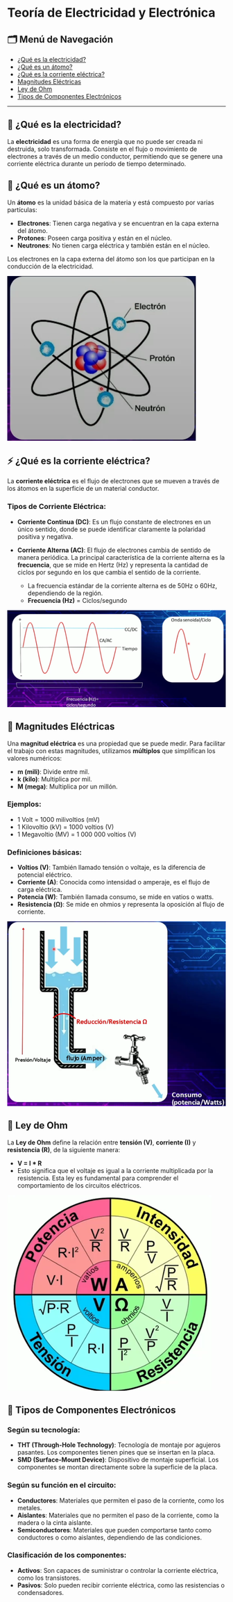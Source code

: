 # Teoría de Electricidad y Electrónica

## 🗂 Menú de Navegación
- [¿Qué es la electricidad?](#-que-es-la-electricidad)
- [¿Qué es un átomo?](#-qué-es-un-átomo)
- [¿Qué es la corriente eléctrica?](#-qué-es-la-corriente-eléctrica)
- [Magnitudes Eléctricas](#-magnitudes-eléctricas)
- [Ley de Ohm](#-ley-de-ohm)
- [Tipos de Componentes Electrónicos](#-tipos-de-componentes-electrónicos)

---

## 📘 ¿Qué es la electricidad?
La **electricidad** es una forma de energía que no puede ser creada ni destruida, solo transformada. Consiste en el flujo o movimiento de electrones a través de un medio conductor, permitiendo que se genere una corriente eléctrica durante un período de tiempo determinado.

## 🔬 ¿Qué es un átomo?
Un **átomo** es la unidad básica de la materia y está compuesto por varias partículas:
- **Electrones**: Tienen carga negativa y se encuentran en la capa externa del átomo.
- **Protones**: Poseen carga positiva y están en el núcleo.
- **Neutrones**: No tienen carga eléctrica y también están en el núcleo.

Los electrones en la capa externa del átomo son los que participan en la conducción de la electricidad.

![](https://github.com/fabian7593/Electronica_Basica/blob/main/imgs/ATOMO.png?raw=true)

## ⚡ ¿Qué es la corriente eléctrica?
La **corriente eléctrica** es el flujo de electrones que se mueven a través de los átomos en la superficie de un material conductor.

### Tipos de Corriente Eléctrica:
- **Corriente Continua (DC)**: Es un flujo constante de electrones en un único sentido, donde se puede identificar claramente la polaridad positiva y negativa.
- **Corriente Alterna (AC)**: El flujo de electrones cambia de sentido de manera periódica. La principal característica de la corriente alterna es la **frecuencia**, que se mide en Hertz (Hz) y representa la cantidad de ciclos por segundo en los que cambia el sentido de la corriente.

  - La frecuencia estándar de la corriente alterna es de 50Hz o 60Hz, dependiendo de la región.  
  - **Frecuencia (Hz)** = Ciclos/segundo

![](https://github.com/fabian7593/Electronica_Basica/blob/main/imgs/CC_CA.png?raw=true)

## 📏 Magnitudes Eléctricas
Una **magnitud eléctrica** es una propiedad que se puede medir. Para facilitar el trabajo con estas magnitudes, utilizamos **múltiplos** que simplifican los valores numéricos:

- **m (mili)**: Divide entre mil.
- **k (kilo)**: Multiplica por mil.
- **M (mega)**: Multiplica por un millón.

### Ejemplos:
- 1 Volt = 1000 milivoltios (mV)
- 1 Kilovoltio (kV) = 1000 voltios (V)
- 1 Megavoltio (MV) = 1 000 000 voltios (V)

### Definiciones básicas:
- **Voltios (V)**: También llamado tensión o voltaje, es la diferencia de potencial eléctrico.
- **Corriente (A)**: Conocida como intensidad o amperaje, es el flujo de carga eléctrica.
- **Potencia (W)**: También llamada consumo, se mide en vatios o watts.
- **Resistencia (Ω)**: Se mide en ohmios y representa la oposición al flujo de corriente.

![](https://github.com/fabian7593/Electronica_Basica/blob/main/imgs/LLAVE_AGUA_EJ.png?raw=true)

## 🔧 Ley de Ohm
La **Ley de Ohm** define la relación entre **tensión (V)**, **corriente (I)** y **resistencia (R)**, de la siguiente manera:

- **V = I * R**
- Esto significa que el voltaje es igual a la corriente multiplicada por la resistencia. Esta ley es fundamental para comprender el comportamiento de los circuitos eléctricos.

![](https://github.com/fabian7593/Electronica_Basica/blob/main/imgs/LEY_OMH.png?raw=true)

## 🔌 Tipos de Componentes Electrónicos

### Según su tecnología:
- **THT (Through-Hole Technology)**: Tecnología de montaje por agujeros pasantes. Los componentes tienen pines que se insertan en la placa.
- **SMD (Surface-Mount Device)**: Dispositivo de montaje superficial. Los componentes se montan directamente sobre la superficie de la placa.

### Según su función en el circuito:
- **Conductores**: Materiales que permiten el paso de la corriente, como los metales.
- **Aislantes**: Materiales que no permiten el paso de la corriente, como la madera o la cinta aislante.
- **Semiconductores**: Materiales que pueden comportarse tanto como conductores o como aislantes, dependiendo de las condiciones.

### Clasificación de los componentes:
- **Activos**: Son capaces de suministrar o controlar la corriente eléctrica, como los transistores.
- **Pasivos**: Solo pueden recibir corriente eléctrica, como las resistencias o condensadores.



